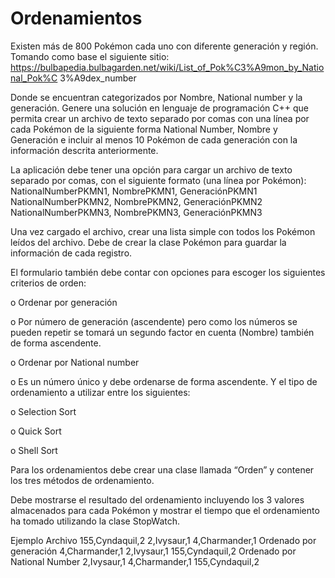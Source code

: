 # Ordenamientos

Existen más de 800 Pokémon cada uno con diferente generación y región. Tomando
como base el siguiente sitio:
https://bulbapedia.bulbagarden.net/wiki/List_of_Pok%C3%A9mon_by_National_Pok%C
3%A9dex_number

Donde se encuentran categorizados por Nombre, National number y la generación.
Genere una solución en lenguaje de programación C++ que permita crear un archivo
de texto separado por comas con una línea por cada Pokémon de la siguiente forma
National Number, Nombre y Generación e incluir al menos 10 Pokémon de cada
generación con la información descrita anteriormente.

La aplicación debe tener una opción para cargar un archivo de texto separado por
comas, con el siguiente formato (una línea por Pokémon):
NationalNumberPKMN1, NombrePKMN1, GeneraciónPKMN1
NationalNumberPKMN2, NombrePKMN2, GeneraciónPKMN2
NationalNumberPKMN3, NombrePKMN3, GeneraciónPKMN3

Una vez cargado el archivo, crear una lista simple con todos los Pokémon leídos del
archivo. Debe de crear la clase Pokémon para guardar la información de cada
registro.

El formulario también debe contar con opciones para escoger los siguientes criterios
de orden:

o Ordenar por generación

o Por número de generación (ascendente) pero como los números se
pueden repetir se tomará un segundo factor en cuenta (Nombre)
también de forma ascendente.

o Ordenar por National number

o Es un número único y debe ordenarse de forma ascendente.
Y el tipo de ordenamiento a utilizar entre los siguientes:

o Selection Sort

o Quick Sort

o Shell Sort


Para los ordenamientos debe crear una clase llamada “Orden” y contener los tres
métodos de ordenamiento.

Debe mostrarse el resultado del ordenamiento incluyendo los 3 valores almacenados
para cada Pokémon y mostrar el tiempo que el ordenamiento ha tomado utilizando la
clase StopWatch.

Ejemplo
Archivo
155,Cyndaquil,2
2,Ivysaur,1
4,Charmander,1
Ordenado por generación
4,Charmander,1
2,Ivysaur,1
155,Cyndaquil,2
Ordenado por National Number
2,Ivysaur,1
4,Charmander,1
155,Cyndaquil,2
